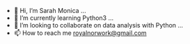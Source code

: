 - 👋 Hi, I’m Sarah Monica ...
- 🌱 I’m currently learning Python3  ...
- 💞️ I’m looking to collaborate on data analysis with  Python  ...
- 📫 How to reach me royalnorwork@gmail.com

<!---
sarahmonicaa/sarahmonicaa is a ✨ special ✨ repository because its `README.md` (this file) appears on your GitHub profile.
You can click the Preview link to take a look at your changes.
--->
